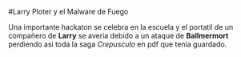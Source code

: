 #Larry Ploter y el Malware de Fuego

Una importante hackaton se celebra en la escuela y el portatil de un compañero de **Larry**
se  averia debido a un ataque de **Ballmermort** perdiendo asi toda la saga *Crepusculo*
en pdf que tenia guardado.
